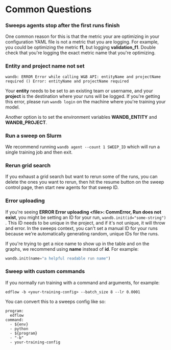 # Common Questions

### **Sweeps agents stop after the first runs finish**

One common reason for this is that the metric your are optimizing in your configuration YAML file is not a metric that you are logging. For example, you could be optimizing the metric **f1**, but logging **validation\_f1**. Double check that you're logging the exact metric name that you're optimizing.

### Entity and project name not set

`wandb: ERROR Error while calling W&B API: entityName and projectName required () Error: entityName and projectName required`

Your **entity** needs to be set to an existing team or username, and your **project** is the destination where your runs will be logged. If you're getting this error, please run `wandb login` on the machine where you're training your model.

Another option is to set the environment variables **WANDB\_ENTITY** and **WANDB\_PROJECT**.

### Run a sweep on Slurm

We recommend running `wandb agent --count 1 SWEEP_ID` which will run a single training job and then exit.

### Rerun grid search

If you exhaust a grid search but want to rerun some of the runs, you can delete the ones you want to rerun, then hit the resume button on the sweep control page, then start new agents for that sweep ID.

### Error uploading

If you're seeing **ERROR Error uploading &lt;file&gt;: CommError, Run does not exist**, you might be setting an ID for your run, `wandb.init(id="some-string")` . This ID needs to be unique in the project, and if it's not unique, it will throw and error. In the sweeps context, you can't set a manual ID for your runs because we're automatically generating random, unique IDs for the runs.

If you're trying to get a nice name to show up in the table and on the graphs, we recommend using **name** instead of **id**. For example:

```python
wandb.init(name="a helpful readable run name")
```

### Sweep with custom commands

If you normally run training with a command and arguments, for example:

```text
edflow -b <your-training-config> --batch_size 8 --lr 0.0001
```

You can convert this to a sweeps config like so:

```text
program:
  edflow
command:
  - ${env}
  - python
  - ${program}
  - "-b"
  - your-training-config
```



